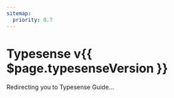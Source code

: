 ```yaml
---
sitemap:
  priority: 0.7
---
```


# Typesense v{{ $page.typesenseVersion }}

<meta http-equiv="refresh" :content="`0; url=${$site.base}${$page.typesenseVersion}/guide/`">

Redirecting you to <RouterLink :to="`/${$page.typesenseVersion}/guide/`">Typesense Guide</RouterLink>...
